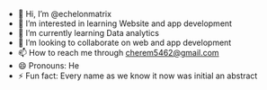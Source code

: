 - 👋 Hi, I’m @echelonmatrix
- 👀 I’m interested in learning Website and app development 
- 🌱 I’m currently learning Data analytics 
- 💞️ I’m looking to collaborate on web and app development 
- 📫 How to reach me through cherem5462@gmail.com
- 😄 Pronouns: He
- ⚡ Fun fact: Every name as we know it now was initial an abstract 

<!---
echelonmatrixx/echelonmatrixx is a ✨ special ✨ repository because its `README.md` (this file) appears on your GitHub profile.
You can click the Preview link to take a look at your changes.
--->
